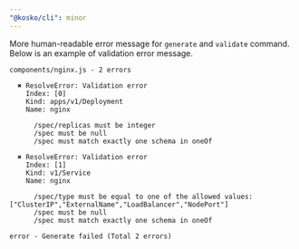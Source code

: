 ```yaml
---
"@kosko/cli": minor
---
```


More human-readable error message for `generate` and `validate` command. Below is an example of validation error message.

```
components/nginx.js - 2 errors

  ✖ ResolveError: Validation error
    Index: [0]
    Kind: apps/v1/Deployment
    Name: nginx

      /spec/replicas must be integer
      /spec must be null
      /spec must match exactly one schema in oneOf

  ✖ ResolveError: Validation error
    Index: [1]
    Kind: v1/Service
    Name: nginx

      /spec/type must be equal to one of the allowed values: ["ClusterIP","ExternalName","LoadBalancer","NodePort"]
      /spec must be null
      /spec must match exactly one schema in oneOf

error - Generate failed (Total 2 errors)
```
